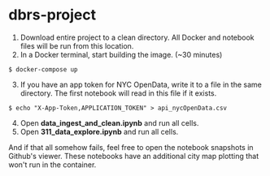 # dbrs-project
1. Download entire project to a clean directory. All Docker and notebook files will be 
run from this location.
2. In a Docker terminal, start building the image. (~30 minutes)
```
$ docker-compose up
```
3. If you have an app token for NYC OpenData, write it to a file in the same directory. 
The first notebook will read in this file if it exists.
```
$ echo "X-App-Token,APPLICATION_TOKEN" > api_nycOpenData.csv
```
4. Open **data_ingest_and_clean.ipynb** and run all cells.
5. Open **311_data_explore.ipynb** and run all cells.

And if that all somehow fails, feel free to open the notebook snapshots in Github's viewer. 
These notebooks have an additional city map plotting that won't run in the container.


